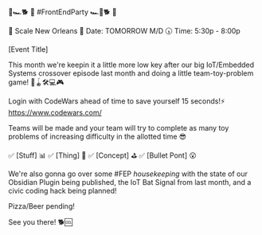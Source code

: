 🏁🏎🐕 🎉 #FrontEndParty 🏎🏁🐕 🎉

📍 Scale New Orleans
📅 Date: TOMORROW M/D
🕠 Time: 5:30p - 8:00p


[Event Title]

This month we're keepin it a little more low key after our big IoT/Embedded Systems crossover episode last month and doing a little team-toy-problem game! 🧸🪀🛠️💻🎮

Login with CodeWars ahead of time to save yourself 15 seconds!⚡ https://www.codewars.com/

Teams will be made and your team will try to complete as many toy problems of increasing difficulty in the allotted time 😎

✅ [Stuff] 📊
✅ [Thing] 🔢
✅ [Concept] ⛳
✅ [Bullet Pont] 😮

We're also gonna go over some #FEP *housekeeping* with the state of our Obsidian Plugin being published, the IoT Bat Signal from last month, and a civic coding hack being planned!

Pizza/Beer pending!


See you there! 🐕🆒